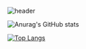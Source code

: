 
![header](https://capsule-render.vercel.app/api?type=wave&color=gradient&height=300&section=header&text=HELLO%20&fontSize=90)





![Anurag's GitHub stats](https://github-readme-stats.vercel.app/api?username=chaehyeon7&show_icons=true&gruvbox_light)




[![Top Langs](https://github-readme-stats.vercel.app/api/top-langs/?username=chaehyeon7&layout=compact)](https://https://github.com/chaehyeon7/github-readme-stats)
